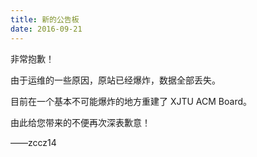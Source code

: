 ```yaml
---
title: 新的公告板
date: 2016-09-21
---
```


非常抱歉！

由于运维的一些原因，原站已经爆炸，数据全部丢失。

目前在一个基本不可能爆炸的地方重建了 XJTU ACM Board。

由此给您带来的不便再次深表歉意！

——zccz14
